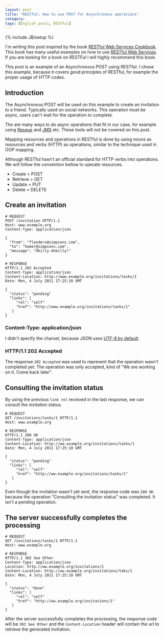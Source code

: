 ```yaml
--- 
layout: post
title: "RESTful: How to use POST for Asynchronous operations"
category: 
tags: [English posts, RESTful]
---
```

{% include JB/setup %}

I'm writing this post inspired by the book [RESTful Web Services Cookbook](http://www.amazon.com/dp/0596801688/). This book has many useful examples on how to use [RESTful Web Services](http://en.wikipedia.org/wiki/Representational_State_Transfer#RESTful_web_services). If you are looking for a book on RESTFul I will highly recommend this book.

This post is an example of an Asynchronous POST using RESTful. I chose this example, because it covers good principles of RESTful, for example the proper usage of HTTP codes.

## Introduction

The Asynchronous POST will be used on this example to create an invitation to a friend. Typically used on social networks. This operation must be async, users can't wait for the operation to complete.

The are many ways to do async operations that fit in our case, for example using [Resque](https://github.com/blog/542-introducing-resque) and [JMS](http://en.wikipedia.org/wiki/Java_Message_Service) etc. These tools will not be covered on this post.

Mapping resources and operations in RESTful is done by using nouns as resources and verbs (HTTP) as operations, similar to the technique used in OOP mapping.

Although RESTful hasn't an official standard for HTTP verbs into operations. We will follow the convention bellow to operate resources.

* Create = POST
* Retrieve = GET
* Update = PUT
* Delete = DELETE

## Create an invitation

    # REQUEST
    POST /invitation HTTP/1.1
    Host: www.example.org
    Content-Type: application/json
    
    {
      "from": "flanders@simpsons.com",
      "to": "homer@simpsons.com",
      "message": "Okilly-dokilly!"
    }
    
    # RESPONSE
    HTTP/1.1 202 Accepted
    Content-Type: application/json
    Content-Location: http://www.example.org/invitations/tasks/1
    Date: Mon, 4 July 2011 17:25:10 GMT
    
    {
      "status": "pending"
      "links": [
         "rel": "self"
         "href": "http://www.example.org/invitations/tasks/1"
       ]
    }

### Content-Type: application/json

I didn't specify the charset, because JSON uses [UTF-8 by default](http://www.ietf.org/rfc/rfc4627.txt).

### HTTP/1.1 202 Accepted

The response `202 Accepted` was used to represent that the operation wasn't completed yet. The operation was only accepted, kind of "We are working on it. Come back later".

## Consulting the invitation status

By using the previous `link rel` received in the last response, we can consult the invitation status.

    # REQUEST
    GET /invitations/tasks/1 HTTP/1.1
    Host: www.example.org
    
    # RESPONSE
    HTTP/1.1 200 OK
    Content-Type: application/json
    Content-Location: http://ww.example.org/invitations/tasks/1
    Date: Mon, 4 July 2011 17:25:10 GMT
    
    {
      "status": "pending"
      "links": [
         "rel": "self"
         "href": "http://ww.example.org/invitations/tasks/1"
       ]
    }

Even though the invitation wasn't yet sent, the response code was `200 OK` because the operation "Consulting the invitation status" was completed. It isn't a pending operation.

## The server successfully completes the processing

    # REQUEST
    GET /invitations/tasks/1 HTTP/1.1
    Host: www.example.org
    
    # RESPONSE
    HTTP/1.1 302 See Other
    Content-Type: application/json
    Location: http://ww.example.org/invitations/1
    Content-Location: http://ww.example.org/invitations/taks/1
    Date: Mon, 4 July 2011 17:25:10 GMT
    
    {
      "status": "done"
      "links": [
         "rel": "self"
         "href": "http://ww.example.org/invitations/1"
       ]
    }

After the server successfully completes the processing, the response code will be `303 See Other` and the `Content-Location` header will contain the url to retrieve the generated invitation.


